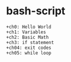 # bash-script #
```
+ch0: Hello World
+ch1: Variables
+ch2: Basic Math
+ch3: if statement
+ch04: exit codes
+ch05: while loop

```